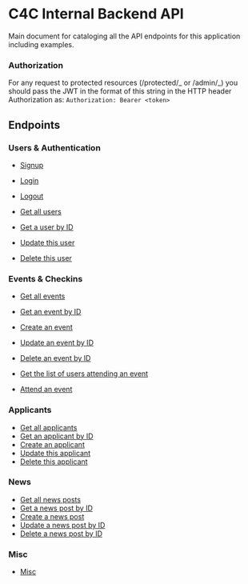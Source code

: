 # C4C Internal Backend API

Main document for cataloging all the API endpoints for this application including examples.

### Authorization

For any request to protected resources (/protected/_ or /admin/_) you should pass the JWT in the format of this string in the HTTP header Authorization as:
`Authorization: Bearer <token>`

## Endpoints

### Users & Authentication

- [Signup](apidocs/users.md#post-signup)
- [Login](apidocs/users.md#post-login)
- [Logout](apidocs/users.md#get-logout)

- [Get all users](apidocs/users.md#get-protectedusers)
- [Get a user by ID](apidocs/users.md#get-protecteduserid)
- [Update this user](apidocs/users.md#put-protecteduser)
- [Delete this user](apidocs/users.md#delete-protecteduser)

### Events & Checkins



- [Get all events](apidocs/events.md#get-protectedevents)
- [Get an event by ID](apidocs/events.md#get-protectedeventid)
- [Create an event](apidocs/events.md#post-adminevent)
- [Update an event by ID](apidocs/events.md#put-admineventid)
- [Delete an event by ID](apidocs/events.md#delete-admineventid)

- [Get the list of users attending an event](apidocs/events.md#get-protectedeventcheckinid)
- [Attend an event](apidocs/events.md#get-protectedeventcheckincode)

### Applicants

- [Get all applicants](apidocs/applicants.md#get-adminapplicants)
- [Get an applicant by ID](apidocs/applicants.md#get-adminapplicantuserid)
- [Create an applicant](apidocs/applicants.md#post-protectedapplicant)
- [Update this applicant](apidocs/applicants.md#put-protectedapplicant)
- [Delete this applicant](apidocs/applicants.md#delete-admineventid)

### News

- [Get all news posts](apidocs/news.md#get-news)
- [Get a news post by ID](apidocs/news.md#get-newsid)
- [Create a news post](apidocs/news.md#post-adminnewsid)
- [Update a news post by ID](apidocs/news.md#put-adminnewsid)
- [Delete a news post by ID](apidocs/news.md#delete-adminnewsid)

### Misc

- [Misc](apidocs/misc.md#get-home)
